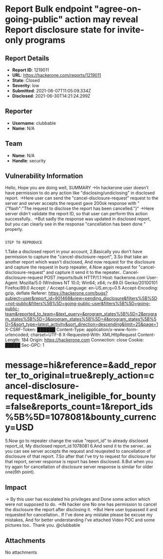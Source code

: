 # Report Bulk endpoint "agree-on-going-public" action may reveal Report disclosure state for invite-only programs

## Report Details
- **Report ID**: 1219011
- **URL**: https://hackerone.com/reports/1219011
- **State**: Closed
- **Severity**: low
- **Submitted**: 2021-06-07T11:05:09.334Z
- **Disclosed**: 2021-06-30T14:21:24.299Z

## Reporter
- **Username**: clubbable
- **Name**: N/A

## Team
- **Name**: N/A
- **Handle**: security

## Vulnerability Information
Hello,
 Hope you are doing well,
                                                                                                                                    SUMMARY
->In hackerone user doesn't have permission to do any action like "disclosing/undiclosing" in disclosed report.
->Here user can send the "cancel-disclosure-request" request to the server and server accepts the request gave 200ok response with 
                               "{"flash":"The request to disclose the report has been cancelled."}"
->Here server didn't validate the report ID, so that user can perform this action successfully..
->But sadly the response was updated in disclosed report, but you can clearly see in the response "cancellation has been done " properly.

                                                                                                                                    STEP TO REPRODUCE
1.Take a disclosed report in your account,
2.Basically you don't have permission to capture the "cancel-disclosure-report",
3.So that take an another report which wasn't disclosed, And now request for the disclosure and capture the request in burp repeater,
4.Now again request for "cancel-disclosure-request" and capture it send it to the repeater..
                                                                                                                                   Cancel-disclosure-request
POST /reports/bulk HTTP/1.1
Host: hackerone.com
User-Agent: Mozilla/5.0 (Windows NT 10.0; Win64; x64; rv:89.0) Gecko/20100101 Firefox/89.0
Accept: */*
Accept-Language: en-US,en;q=0.5
Accept-Encoding: gzip, deflate
Referer: https://hackerone.com/bugs?subject=user&report_id=901468&view=pending_disclosure&filters%5B%5D=not-public&filters%5B%5D=going-public-user&filters%5B%5D=going-public-team&reported_to_team=&text_query=&program_states%5B%5D=2&program_states%5B%5D=3&program_states%5B%5D=4&program_states%5B%5D=5&sort_type=latest_activity&sort_direction=descending&limit=25&page=1
X-CSRF-Token: ██████
Content-Type: application/x-www-form-urlencoded; charset=UTF-8
X-Requested-With: XMLHttpRequest
Content-Length: 184
Origin: https://hackerone.com
Connection: close
Cookie: █████
Sec-GPC: 1

message=hi&reference=&add_reporter_to_original=true&reply_action=cancel-disclosure-request&mark_ineligible_for_bounty=false&reports_count=1&report_ids%5B%5D=1078081&bounty_currency=USD
======================================================================================================================
5.Now go to repeater change the value "report_id"  to already disclosed report_id,
        My disclosed report_id:1078081
6.And send it to the server.. as you can see server accepts the request and reuqested to cancellation of disclosure of that report.
7.So after that I've try to request for disclosure for  that report, server response is report has been disclosed.
8.But when you try again for cancellation of disclosure server response is similar for older one(6th point).

## Impact

-> By this user has escalated his privileges and Done some action which were not supposed to do.
 ->IN hacker one No one has permission to cancel the disclosure the report after disclosing it.
 ->But Here user bypassed it and requested for cancellation..
 If I've done any mistake please be excuse my mistakes, And for better understanding I've attached Video POC and some pictures too..
 Thank you.
 @clubbable

## Attachments
No attachments
